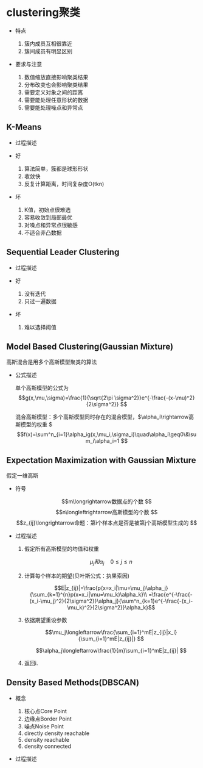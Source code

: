# clustering聚类
* 特点
  
    1. 簇内成员互相很靠近
    2. 簇间成员有明显区别
* 要求与注意

    1.  数值缩放直接影响聚类结果
    2.  分布改变也会影响聚类结果
    3.  需要定义对象之间的距离
    4.  需要能处理任意形状的数据
    5.  需要能处理噪点和异常点
## K-Means
* 过程描述
* 好

    1. 算法简单，簇都是球形形状
    2. 收敛快
    3. 反复计算距离，时间复杂度O(tkn)
* 坏

    1. K值，初始点很难选
    2. 容易收敛到局部最优
    3. 对噪点和异常点很敏感
    4. 不适合非凸数据
## Sequential Leader Clustering
* 过程描述
* 好

    1. 没有迭代
    2. 只过一遍数据
* 坏

    1. 难以选择阈值
## Model Based Clustering(Gaussian Mixture)
高斯混合是用多个高斯模型聚类的算法
* 公式描述

    单个高斯模型的公式为
    $$g(x,\mu,\sigma)=\frac{1}{\sqrt{2\pi \sigma^2}}e^{-\frac{-(x-\mu)^2}{2\sigma^2}} $$

    混合高斯模型：多个高斯模型同时存在的混合模型，$\alpha_i\rightarrow高斯模型的权重 $
    $$f(x)=\sum^n_{i=1}\alpha_ig(x,\mu_i,\sigma_i)\quad\alpha_i\geq0\&\sum_i\alpha_i=1 $$
## Expectation Maximization with Gaussian Mixture
假定一维高斯
* 符号

    $$m\longrightarrow数据点的个数 $$
    $$n\longleftrightarrow高斯模型的个数 $$
    $$z_{ij}\longrightarrow命题：第i个样本点是否是被第j个高斯模型生成的 $$
* 过程描述

    1. 假定所有高斯模型的均值和权重 

        $$\mu_j和\alpha_j\quad 0\leq j\leq n $$
    2. 计算每个样本的期望(贝叶斯公式：执果索因)

        $$E|z_{ij}|=\frac{p(x=x_i|\mu=\mu_j)\alpha_j}{\sum_{k=1}^{n}p(x=x_i|\mu=\mu_k)\alpha_k}\\
        =\frac{e^{-\frac{-(x_i-\mu_j)^2}{2\sigma^2}}\alpha_j}{\sum^n_{k=1}e^{-\frac{-(x_i-\mu_k)^2}{2\sigma^2}}\alpha_k}$$
    3. 依据期望重设参数

        $$\mu_j\longleftarrow\frac{\sum_{i=1}^mE|z_{ij}|x_i}{\sum_{i=1}^mE|z_{ij}|} $$

        $$\alpha_j\longleftarrow\frac{1}{m}\sum_{i=1}^mE|z_{ij}| $$
    4. 返回i.

## Density Based Methods(DBSCAN)
* 概念

    1. 核心点Core Point
    2. 边缘点Border Point
    3. 噪点Noise Point
    4. directly density reachable
    5. density reachable
    6. density connected
* 过程描述